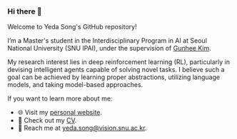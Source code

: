 ### Hi there 👋

Welcome to Yeda Song's GitHub repository!

I’m a Master's student in the Interdisciplinary Program in AI at Seoul National University (SNU IPAI), under the supervision of [Gunhee Kim](https://vision.snu.ac.kr/gunhee/).

My research interest lies in deep reinforcement learning (RL), particularly in devising intelligent agents capable of solving novel tasks. I believe such a goal can be achieved by learning proper abstractions, utilizing language models, and taking model-based approaches.

If you want to learn more about me:
- 🌐 Visit my [personal website](https://yedasong.com).
- 📄 Check out my [CV](https://yedasong.com/data/Yeda_Song-CV.pdf).
- 📧 Reach me at [yeda.song@vision.snu.ac.kr](mailto:yeda.song@vision.snu.ac.kr).


<!--
**runamu/runamu** is a ✨ _special_ ✨ repository because its `README.md` (this file) appears on your GitHub profile.

Here are some ideas to get you started:

- 🔭 I’m currently working on ...
- 🌱 I’m currently learning ...
- 👯 I’m looking to collaborate on ...
- 🤔 I’m looking for help with ...
- 💬 Ask me about ...
- 📫 How to reach me: ...
- 😄 Pronouns: ...
- ⚡ Fun fact: ...
-->
